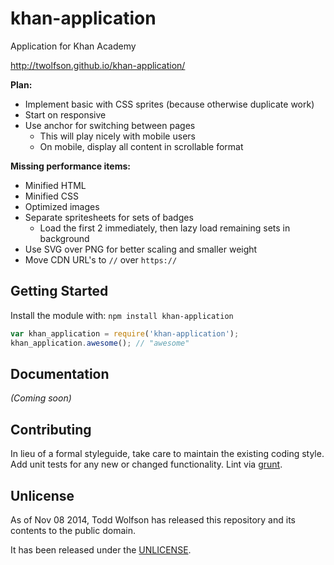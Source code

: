 # khan-application
Application for Khan Academy

http://twolfson.github.io/khan-application/

**Plan:**

- Implement basic with CSS sprites (because otherwise duplicate work)
- Start on responsive
- Use anchor for switching between pages
    - This will play nicely with mobile users
    - On mobile, display all content in scrollable format

**Missing performance items:**

- Minified HTML
- Minified CSS
- Optimized images
- Separate spritesheets for sets of badges
    - Load the first 2 immediately, then lazy load remaining sets in background
- Use SVG over PNG for better scaling and smaller weight
- Move CDN URL's to `//` over `https://`

## Getting Started
Install the module with: `npm install khan-application`

```js
var khan_application = require('khan-application');
khan_application.awesome(); // "awesome"
```

## Documentation
_(Coming soon)_

## Contributing
In lieu of a formal styleguide, take care to maintain the existing coding style. Add unit tests for any new or changed functionality. Lint via [grunt](https://github.com/gruntjs/grunt).

## Unlicense
As of Nov 08 2014, Todd Wolfson has released this repository and its contents to the public domain.

It has been released under the [UNLICENSE][].

[UNLICENSE]: UNLICENSE
